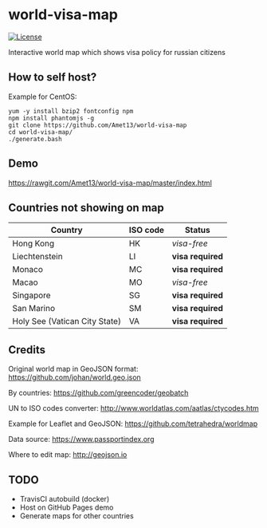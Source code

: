 world-visa-map
==============

[![License](https://img.shields.io/badge/license-GNU_GPLv3-green.svg)](https://www.gnu.org/licenses/gpl-3.0.html)

Interactive world map which shows visa policy for russian citizens

How to self host?
-----------------

Example for CentOS:
```
yum -y install bzip2 fontconfig npm
npm install phantomjs -g
git clone https://github.com/Amet13/world-visa-map
cd world-visa-map/
./generate.bash
```

Demo
----

https://rawgit.com/Amet13/world-visa-map/master/index.html

Countries not showing on map
----------------------------

| Country                          | ISO code | Status
| -------------------------------- | -------- | ----------------- |
| Hong Kong                        | HK       | *visa-free*       |
| Liechtenstein                    | LI       | **visa required** |
| Monaco                           | MC       | **visa required** |
| Macao                            | MO       | *visa-free*       |
| Singapore                        | SG       | **visa required** |
| San Marino                       | SM       | **visa required** |
| Holy See (Vatican City State)    | VA       | **visa required** |

Credits
-------

Original world map in GeoJSON format: https://github.com/johan/world.geo.json

By countries: https://github.com/greencoder/geobatch

UN to ISO codes converter: http://www.worldatlas.com/aatlas/ctycodes.htm

Example for Leaflet and GeoJSON: https://github.com/tetrahedra/worldmap

Data source: https://www.passportindex.org

Where to edit map: http://geojson.io

TODO
----

* TravisCI autobuild (docker)
* Host on GitHub Pages demo
* Generate maps for other countries
